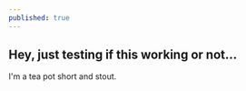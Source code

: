 ```yaml
---
published: true
---
```



## Hey, just testing if this working or not...

I'm a tea pot short and stout.
